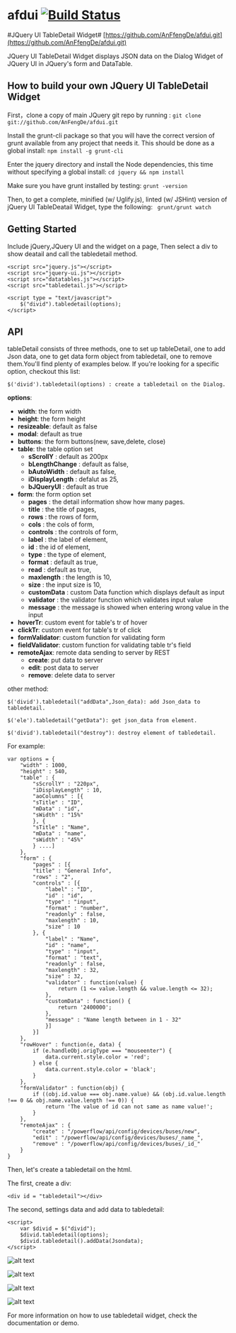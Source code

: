 # afdui [![Build Status](https://api.travis-ci.org/AnFengDe/afdui.png?branch=master)](https://api.travis-ci.org/AnFengDe/afdui) 
#JQuery UI TableDetail Widget#
[https://github.com/AnFfengDe/afdui.git](https://github.com/AnFfengDe/afdui.git)

JQuery UI TableDetail Widget displays JSON data on the Dialog Widget of JQuery UI in JQuery's form and DataTable.

How to build your own JQuery UI TableDetail Widget
---------------------------------------------------
First，clone  a copy of main JQuery git repo by running : 
``
git clone git://github.com/AnFengDe/afdui.git
``

Install the grunt-cli package so that you will have the correct version of grunt available from any project that needs it. This should be done as a global install:
``
npm install -g grunt-cli
``

Enter the jquery directory and install the Node dependencies, this time without specifying a global install:
``
cd jquery && npm install
``

Make sure you have grunt installed by testing:
``
grunt -version
``

Then, to get a complete, minified (w/ Uglify.js), linted (w/ JSHint) version of jQuery UI TableDeatail Widget, type the following:
`` 
grunt/grunt watch
``

Getting Started
----------------
Include jQuery,JQuery UI and the widget on a page, Then select a div to show deatail and call the tabledetail method.

    <script src="jquery.js"></script>
    <script src="jquery-ui.js"></script>
    <script src="datatables.js"></script>
    <script src="tabledetail.js"></script>

    <script type = "text/javascript">
        $("divid").tabledetail(options);
    </script>

API
---------------
tableDetail consists of three methods, one to set up tableDetail, one to add Json data, one to get data form object from tabledetail, one to remove them.You'll find plenty of examples below. If you're looking for a specific option, checkout this list:

    $('divid').tabledetail(options) : create a tabledetail on the Dialog.

**options**: 

- **width**: the form width
- **height**: the form height
- **resizeable**: default as false 
- **modal**: default as true
- **buttons**: the form buttons(new, save,delete, close)
- **table**: the table option set
    - **sScrollY** : default as 200px
    - **bLengthChange** : default as false,
    - **bAutoWidth** : default as false,
    - **iDisplayLength** : defalut as 25,
    - **bJQueryUI** : default as true
- **form**: the form option set 
    - **pages** : the detail information show how many pages.
    - **title** : the title of pages,
    - **rows** : the rows of form,
    - **cols** : the cols of form,
    - **controls** : the controls of form,
    - **label** : the label of element, 
    - **id** : the id of element,
    - **type** : the type of element,
    - **format** : default as true,
    - **read** : default as true,
    - **maxlength** : the length is 10,
    - **size** : the input size is 10,
    - **customData** : custom Data function which displays default as input 
    - **validator** : the validator function which validates input value
    - **message** :  the message is showed when entering wrong value in the input
- **hoverTr**: custom event for table's tr of hover
- **clickTr**: custom event for table's tr of click
- **formValidator**: custom function for validating form
- **fieldValidator**: custom function for validating table tr's field
- **remoteAjax**:  remote data sending to server by REST
   - **create**: put data to server
   - **edit**: post data to server
   - **remove**: delete data to server

other method:

    $('divid').tabledetail("addData",Json_data): add Json_data to tabledetail.

    $('ele').tabledetail("getData"): get json_data from element.

    $('divid').tabledetail("destroy"): destroy element of tabledetail. 

For example:

    var options = {
        "width" : 1000,
        "height" : 540, 
        "table" : {
            "sScrollY" : "220px",
            "iDisplayLength" : 10,
            "aoColumns" : [{
            "sTitle" : "ID",
            "mData" : "id",
            "sWidth" : "15%"
            }, {
            "sTitle" : "Name",
            "mData" : "name",
            "sWidth" : "45%"
            } ....]
        },
        "form" : {
            "pages" : [{
            "title" : "General Info",
            "rows" : "2",
            "controls" : [{
                "label" : "ID",
                "id" : "id",
                "type" : "input",
                "format" : "number",
                "readonly" : false,
                "maxlength" : 10,
                "size" : 10
            }, {
                "label" : "Name",
                "id" : "name",
                "type" : "input",
                "format" : "text",
                "readonly" : false,
                "maxlength" : 32,
                "size" : 32,
                "validator" : function(value) {
                    return (1 <= value.length && value.length <= 32);
                },
                "customData" : function() {
                    return '2400000'; 
                },
                "message" : "Name length between in 1 - 32"
                }] 
            }]
        },
        "rowHover" : function(e, data) {
            if (e.handleObj.origType === "mouseenter") {
                data.current.style.color = 'red';
            } else {
                data.current.style.color = 'black';
            }
        },
        "formValidator" : function(obj) {
            if ((obj.id.value === obj.name.value) && (obj.id.value.length !== 0 && obj.name.value.length !== 0)) {
                return 'The value of id can not same as name value!';
            }
        },
        "remoteAjax" : {
            "create" : "/powerflow/api/config/devices/buses/new",
            "edit" : "/powerflow/api/config/devices/buses/_name_",
            "remove" : "/powerflow/api/config/devices/buses/_id_"
        }
    }

Then, let's create a tabledetail on the html.

The first, create a div:

    <div id = "tabledetail"></div>

The second, settings data and add data to tabledetail:

    <script>
        var $divid = $("divid");
        $divid.tabledetail(options);
        $divid.tabledetail().addData(Jsondata);              
    </script>

![alt text](https://raw.github.com/AnFengDe/afdui/master/doc/demopic/demo1.png "the basic tabledetail pages")
         
![alt text](https://raw.github.com/AnFengDe/afdui/master/doc/demopic/demo2.png "the form pages")

![alt text](https://raw.github.com/AnFengDe/afdui/master/doc/demopic/demo3.png "the callback dialog")

![alt text](https://raw.github.com/AnFengDe/afdui/master/doc/demopic/demo4.png "the input validate message")

For more information on how to use tabledetail widget, check the documentation or demo.

